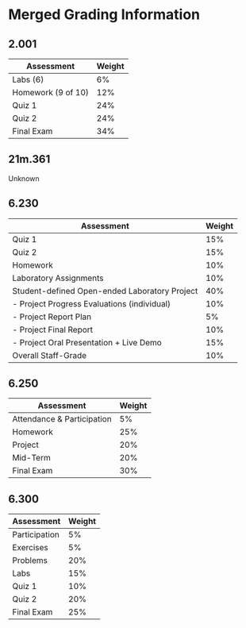 # Merged Grading Information

## 2.001

| Assessment         | Weight |
|--------------------|--------|
| Labs (6)           | 6%     |
| Homework (9 of 10) | 12%    |
| Quiz 1             | 24%    |
| Quiz 2             | 24%    |
| Final Exam         | 34%    |

## 21m.361

Unknown

## 6.230

| Assessment                                    | Weight |
|-----------------------------------------------|--------|
| Quiz 1                                        | 15%    |
| Quiz 2                                        | 15%    |
| Homework                                      | 10%    |
| Laboratory Assignments                        | 10%    |
| Student-defined Open-ended Laboratory Project | 40%    |
|   - Project Progress Evaluations (individual) | 10%    |
|   - Project Report Plan                       | 5%     |
|   - Project Final Report                      | 10%    |
|   - Project Oral Presentation + Live Demo     | 15%    |
| Overall Staff-Grade                           | 10%    |

## 6.250

| Assessment                 | Weight |
|----------------------------|--------|
| Attendance & Participation | 5%     |
| Homework                   | 25%    |
| Project                    | 20%    |
| Mid-Term                   | 20%    |
| Final Exam                 | 30%    |

## 6.300

| Assessment    | Weight |
|---------------|--------|
| Participation | 5%     |
| Exercises     | 5%     |
| Problems      | 20%    |
| Labs          | 15%    |
| Quiz 1        | 10%    |
| Quiz 2        | 20%    |
| Final Exam    | 25%    |
